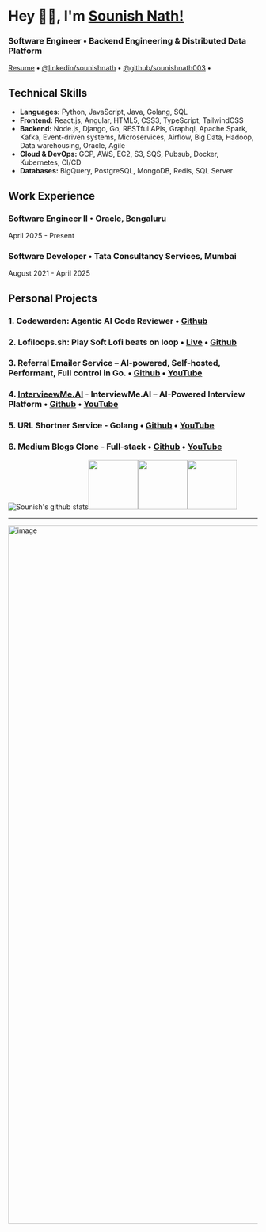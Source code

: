 # Hey 👋🏽, I'm [Sounish Nath!](https://sounishnath.netlify.app/) 

### Software Engineer **•** Backend Engineering & Distributed Data Platform

[Resume](https://drive.google.com/file/d/1hcKSEp-PJaNs8P86yN9e60mIBHiXVUin/edit) **•**  [@linkedin/sounishnath](http://www.linkedin.com/in/sounishnath) **•** [@github/sounishnath003](http://www.github.com/sounishnath003) **•** 


## Technical Skills

- **Languages:** Python, JavaScript, Java, Golang, SQL
- **Frontend:** React.js, Angular, HTML5, CSS3, TypeScript, TailwindCSS
- **Backend:** Node.js, Django, Go, RESTful APIs, Graphql, Apache Spark, Kafka, Event-driven systems, Microservices, Airflow, Big Data, Hadoop, Data warehousing, Oracle, Agile
- **Cloud & DevOps:** GCP, AWS, EC2, S3, SQS, Pubsub, Docker, Kubernetes, CI/CD
- **Databases:** BigQuery, PostgreSQL, MongoDB, Redis, SQL Server

## Work Experience

### Software Engineer II **•** Oracle, Bengaluru
April 2025 - Present

### Software Developer **•** Tata Consultancy Services, Mumbai
August 2021 - April 2025


## Personal Projects

### 1. Codewarden: Agentic AI Code Reviewer **•** [Github](https://github.com/sounishnath003/codewarden-code-reviewer/)
### 2. Lofiloops.sh: Play Soft Lofi beats on loop **•** [Live](https://lofiloops-797087556919.asia-south1.run.app/) **•** [Github](https://github.com/sounishnath003/codewarden-code-reviewer/)

### 3. Referral Emailer Service – AI-powered, Self-hosted, Performant, Full control in Go. **•** [Github](https://github.com/sounishnath003/referrer-emailer-go) **•** [YouTube](https://www.youtube.com/watch?v=inUOMpEnzL4)

### 4. [IntervieewMe.AI](https://www.youtube.com/watch?v=t_-JyN0Lis8) - InterviewMe.AI – AI-Powered Interview Platform **•** [Github](https://github.com/sounishnath003/intervieew-mee.ai) **•** [YouTube](https://www.youtube.com/watch?v=t_-JyN0Lis8)

### 5. URL Shortner Service - Golang **•** [Github](https://github.com/sounishnath003/url-shortner-service-golang) **•** [YouTube](https://www.youtube.com/watch?v=o0OwyO-WH4g)

### 6. Medium Blogs Clone - Full-stack **•** [Github](https://github.com/sounishnath003/fullstack-microservice-golang-gke) **•** [YouTube](https://www.youtube.com/watch?v=CvCA86iXHIE)


![Sounish's github stats](https://github-readme-stats.vercel.app/api?username=sounishnath003&show_icons=true&hide_border=true)<img src="https://i.giphy.com/media/IdyAQJVN2kVPNUrojM/200.webp" width="100"><img src="https://i.giphy.com/media/LMt9638dO8dftAjtco/200.webp" width="100"><img src="https://i.giphy.com/media/KzJkzjggfGN5Py6nkT/200.webp" width="100">

--- 

<img width="1412" alt="image" src="https://github.com/user-attachments/assets/a3dfef6c-c436-4ce1-89b1-9e3f370fe341" />
